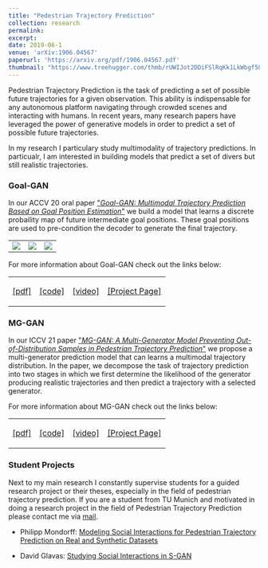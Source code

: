 ```yaml
---
title: "Pedestrian Trajectory Prediction"
collection: research
permalink: 
excerpt: 
date: 2019-06-1
venue: 'arXiv:1906.04567'
paperurl: 'https://arxiv.org/pdf/1906.04567.pdf'
thumbnail: "https://www.treehugger.com/thmb/rUWIJot2DDiFSlRqKk1LkWbgf5Q=/2048x1152/smart/filters:no_upscale()/__opt__aboutcom__coeus__resources__content_migration__mnn__images__2016__10__cloud-ground-lightning-f71bba67383949648b1e519588c26342.jpg" 
---
```

<p class="text">
Pedestrian Trajectory Prediction is the task of predicting a set of possible future trajectories for a given observation. This ability is 
indispensable for any autonomous platform navigating through crowded scenes and interacting with humans.
In recent years, many research papers have leveraged the power of generative models in order to predict a set of possible future trajectories.</p>
<p class="text">
In my research I particulary study multimodality of trajectory predictions. In particualr, I am interested in building models that predict a set of divers but still realistic trajectories.
</p>
<h3>Goal-GAN</h3>
<p class="text">
In our ACCV 20 oral paper  
<a href="https://arxiv.org/pdf/2010.01114.pdf">"<em>Goal-GAN: Multimodal Trajectory Prediction Based on Goal Position Estimation</em>"</a> we build a model that learns a discrete probaility 
map of future intermediate goal positions. These goal positions are used to pre-condition the 
decoder to generate the final trajectory.
</p>
<div> 
<table>
<tr>
<td>
<img src="{{base_url}}/images/research/TrajPed/gif_0.gif" />
</td>
<td>
<img  src="{{base_url}}/images/research/TrajPed/gif_2.gif" />
</td>
<td>
<img src="{{base_url}}/images/research/TrajPed/gif_3.gif" />
</td>
</tr>
</table>
</div>
<p class="text">For more information about Goal-GAN check out the links below:</p>
<table class="TabResearch">
<tr>
<td><p class="text" style="text-align: center"><span class="fa fa-fw fa-file-pdf-o"></span><a target="_blank" href="https://arxiv.org/pdf/2010.01114.pdf">[pdf]</a></p></td>
<td><p class="text" style="text-align: center"><span class="fa fa-fw fa-code"></span><a target="_blank" href="https://github.com/dendorferpatrick/GoalGAN">[code]</a></p></td>
<td><p class="text" style="text-align: center"><span class="fa fa-fw fa-video-camera"></span><a target="_blank" href="https://youtu.be/SoMbBNpAQOw">[video]</a></p></td>
<td><p class="text" style="text-align: center"><span class="fa fa-globe"></span><a target="_blank" href="https://dendorferpatrick.github.io/GoalGAN/">[Project Page]</a></p></td>
</tr>
</table>
<h3>MG-GAN</h3>
<p class="text">
In our ICCV 21 paper  <a href="https://arxiv.org/pdf/2108.09274.pdf">"<em>MG-GAN: A Multi-Generator Model Preventing Out-of-Distribution Samples in Pedestrian Trajectory Prediction</em>"</a>  we propose a multi-generator prediction model that can learns a multimodal trajectory distribution. In the paper, we decompose the task of trajectory prediction into two stages in which we first determine the likelihood of the generator producing realistic trajectories and then predict a trajectory with a selected generator. 
</p>
<!-- <img src="{{base_url}}/images/research/TrajPed/MGGAN.png" /> -->
<p class="text">For more information about MG-GAN check out the links below:</p>
<table class="TabResearch">
<tr>
<td><p class="text" style="text-align: center"><span class="fa fa-fw fa-file-pdf-o"></span><a target="_blank" href="https://arxiv.org/pdf/2108.09274.pdf">[pdf]</a></p></td>
<td><p class="text" style="text-align: center"><span class="fa fa-fw fa-code"></span><a target="_blank" href="https://github.com/selflein/MG-GAN">[code]</a></p></td>
<td><p class="text" style="text-align: center"><span class="fa fa-fw fa-video-camera"></span><a target="_blank" href="https://www.youtube.com/watch?v=pHD_4fEQyKA">[video]</a></p></td>
<td><p class="text" style="text-align: center"><span class="fa fa-globe"></span><a target="_blank" href="https://selflein.github.io/MG-GAN/">[Project Page]</a></p></td>
</tr>
</table>
<h3>Student Projects</h3>
<p class="text">
Next to my main research I constantly supervise students for a guided research project or their theses, especially in the field of pedestrian trajectory prediction. If you are a student from TU Munich and motivated in doing a research project in the field of Pedestrian Trajectory Prediction please contact me via
 <a href="mailto:patrick.dendorfer@tum.de">mail</a>.</p> 
<ul>
<li><p class="text">Philipp Mondorff: <a href="https://github.com/PMMon/Thesis_Social_Interactions">Modeling Social Interactions for Pedestrian Trajectory Prediction on Real and Synthetic Datasets</a></p></li>
<li><p class="text">David Glavas:  <a href="https://github.com/davidglavas/sgan-experiments">Studying Social Interactions in S-GAN</a></p></li>
</ul>